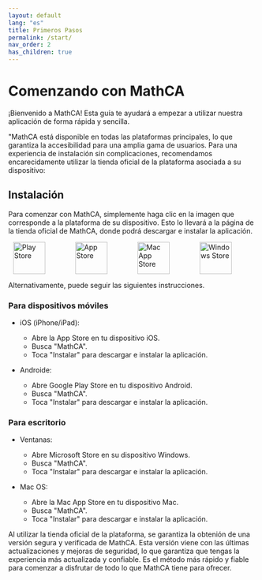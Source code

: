 ```yaml
---
layout: default
lang: "es"
title: Primeros Pasos
permalink: /start/
nav_order: 2
has_children: true
---
```



<style type="text/css">
  .image-list {
  display: flex;
  flex-wrap: wrap;
  align-items: center;
  margin: 0;
  padding: 0;
}

.image-list div {
  flex: 1 0 25%;
  margin: 0;
  padding: 0;

}

.image-list img {
  display: block;
  max-width: 100%;
  width: auto;
  height: 65px;
  padding-left:10px;
  padding-right:10px;

}

@media (max-width: 768px) {
  .image-list div {
    flex-basis: 50%;
  }
}

@media (max-width: 480px) {
  .image-list div {
    flex-basis: 100%;
  }
}
</style>


# Comenzando con MathCA

¡Bienvenido a MathCA! Esta guía te ayudará a empezar a utilizar nuestra aplicación de forma rápida y sencilla.

"MathCA está disponible en todas las plataformas principales, lo que garantiza la accesibilidad para una amplia gama de usuarios. Para una experiencia de instalación sin complicaciones, recomendamos encarecidamente utilizar la tienda oficial de la plataforma asociada a su dispositivo:

## Instalación

Para comenzar con MathCA, simplemente haga clic en la imagen que corresponde a la plataforma de su dispositivo. Esto lo llevará a la página de la tienda oficial de MathCA, donde podrá descargar e instalar la aplicación.



<div class="image-list">
  <div>
  <img src="{{ site.baseurl }}/assets/app-stores/google_play_es.png" alt="Play Store">
  </div>
  <div>
  <img src="{{ site.baseurl }}/assets/app-stores/App_Store_es.svg" alt="App Store">

  </div>
  <div>
  <img src="{{ site.baseurl }}/assets/app-stores/mac_App_Store_es.svg" alt="Mac App Store">
  </div>
  <div>
  <img src="{{ site.baseurl }}/assets/app-stores/windows_store_es.svg" alt="Windows Store">
  </div>
</div>

Alternativamente, puede seguir las siguientes instrucciones.

### Para dispositivos móviles

- iOS (iPhone/iPad):
    - Abre la App Store en tu dispositivo iOS.
    - Busca "MathCA".
    - Toca "Instalar" para descargar e instalar la aplicación.

- Androide:
    - Abre Google Play Store en tu dispositivo Android.
    - Busca "MathCA".
    - Toca "Instalar" para descargar e instalar la aplicación.

### Para escritorio

- Ventanas:
    - Abre Microsoft Store en su dispositivo Windows.
    - Busca "MathCA".
    - Toca "Instalar" para descargar e instalar la aplicación.

- Mac OS:
    - Abre la Mac App Store en tu dispositivo Mac.
    - Busca "MathCA".
    - Toca "Instalar" para descargar e instalar la aplicación.

Al utilizar la tienda oficial de la plataforma, se garantiza la obtenión de una versión segura y verificada de MathCA. Esta versión viene con las últimas actualizaciones y mejoras de seguridad, lo que garantiza que tengas la experiencia más actualizada y confiable. Es el método más rápido y fiable para comenzar a disfrutar de todo lo que MathCA tiene para ofrecer.